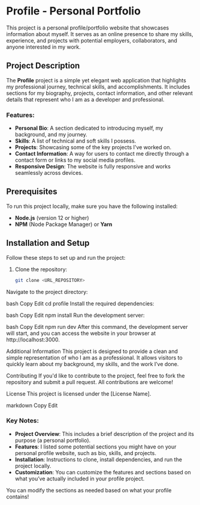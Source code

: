 # Profile - Personal Portfolio

This project is a personal profile/portfolio website that showcases information about myself. It serves as an online presence to share my skills, experience, and projects with potential employers, collaborators, and anyone interested in my work.

## Project Description

The **Profile** project is a simple yet elegant web application that highlights my professional journey, technical skills, and accomplishments. It includes sections for my biography, projects, contact information, and other relevant details that represent who I am as a developer and professional.

### Features:
- **Personal Bio**: A section dedicated to introducing myself, my background, and my journey.
- **Skills**: A list of technical and soft skills I possess.
- **Projects**: Showcasing some of the key projects I've worked on.
- **Contact Information**: A way for users to contact me directly through a contact form or links to my social media profiles.
- **Responsive Design**: The website is fully responsive and works seamlessly across devices.

## Prerequisites

To run this project locally, make sure you have the following installed:

- **Node.js** (version 12 or higher)
- **NPM** (Node Package Manager) or **Yarn**

## Installation and Setup

Follow these steps to set up and run the project:

1. Clone the repository:

   ```bash
   git clone <URL_REPOSITORY>

Navigate to the project directory:

bash
Copy
Edit
cd profile
Install the required dependencies:

bash
Copy
Edit
npm install
Run the development server:

bash
Copy
Edit
npm run dev
After this command, the development server will start, and you can access the website in your browser at http://localhost:3000.

Additional Information
This project is designed to provide a clean and simple representation of who I am as a professional. It allows visitors to quickly learn about my background, my skills, and the work I’ve done.

Contributing
If you'd like to contribute to the project, feel free to fork the repository and submit a pull request. All contributions are welcome!

License
This project is licensed under the [License Name].

markdown
Copy
Edit

### Key Notes:
- **Project Overview**: This includes a brief description of the project and its purpose (a personal portfolio).
- **Features**: I listed some potential sections you might have on your personal profile website, such as bio, skills, and projects.
- **Installation**: Instructions to clone, install dependencies, and run the project locally.
- **Customization**: You can customize the features and sections based on what you’ve actually included in your profile project.

You can modify the sections as needed based on what your profile contains!





